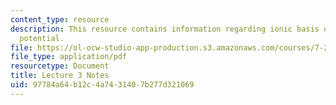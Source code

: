 ```yaml
---
content_type: resource
description: This resource contains information regarding ionic basis of the resting
  potential.
file: https://ol-ocw-studio-app-production.s3.amazonaws.com/courses/7-29j-cellular-neurobiology-spring-2012/97784a64b12c4a7431407b277d321069_MIT7_29JS12_lecture3.pdf
file_type: application/pdf
resourcetype: Document
title: Lecture 3 Notes
uid: 97784a64-b12c-4a74-3140-7b277d321069
---
```

